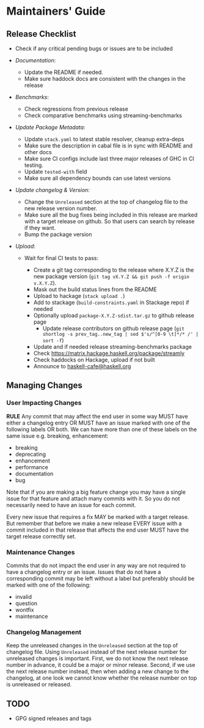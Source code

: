 # Maintainers' Guide

## Release Checklist

* Check if any critical pending bugs or issues are to be included
* _Documentation_:

    * Update the README if needed.
    * Make sure haddock docs are consistent with the changes in the release

* _Benchmarks_:

    * Check regressions from previous release
    * Check comparative benchmarks using streaming-benchmarks

* _Update Package Metadata:_

    * Update `stack.yaml` to latest stable resolver, cleanup extra-deps
    * Make sure the description in cabal file is in sync with README and other docs
    * Make sure CI configs include last three major releases of GHC in CI testing.
    * Update `tested-with` field
    * Make sure all dependency bounds can use latest versions

* _Update changelog & Version_:

    * Change the `Unreleased` section at the top of changelog file to the new
      release version number.
    * Make sure all the bug fixes being included in this release are marked
      with a target release on github. So that users can search by release if
      they want.
    * Bump the package version

* _Upload_:

    * Wait for final CI tests to pass:

        * Create a git tag corresponding to the release where X.Y.Z is the new
          package version (`git tag vX.Y.Z && git push -f origin v.X.Y.Z`).
        * Mask out the build status lines from the README
        * Upload to hackage (`stack upload .`)
        * Add to stackage (`build-constraints.yaml` in Stackage repo) if needed
        * Optionally upload `package-X.Y.Z-sdist.tar.gz` to github release page
            * Update release contributors on github release page
              (`git shortlog -s prev_tag..new_tag | sed $'s/^[0-9 \t]*/* /' | sort -f`)
        * Update and if needed release streaming-benchmarks package
        * Check https://matrix.hackage.haskell.org/package/streamly
        * Check haddocks on Hackage, upload if not built
        * Announce to haskell-cafe@haskell.org

## Managing Changes

### User Impacting Changes

__RULE__ Any commit that may affect the end user in some way MUST have either a
changelog entry OR MUST have an issue marked with one of the following labels
OR both.  We can have more than one of these labels on the same issue e.g.
breaking, enhancement:

* breaking
* deprecating
* enhancement
* performance
* documentation
* bug

Note that if you are making a big feature change you may have a single issue
for that feature and attach many commits with it. So you do not necessarily
need to have an issue for each commit.

Every new issue that requires a fix MAY be marked with a target release. But
remember that before we make a new release EVERY issue with a commit included
in that release that affects the end user MUST have the target release
correctly set.

### Maintenance Changes

Commits that do not impact the end user in any way are not required to have a
changelog entry or an issue.  Issues that do not have a corresponding commit
may be left without a label but preferably should be marked with one of the
following:

* invalid
* question
* wontfix
* maintenance

### Changelog Management

Keep the unreleased changes in the `Unreleased` section at the top of changelog
file.  Using `Unreleased` instead of the next release number for unreleased
changes is important. First, we do not know the next release number in advance,
it could be a major or minor release.  Second, if we use the next release
number instead, then when adding a new change to the changelog, at one look we
cannot know whether the release number on top is unreleased or released.

## TODO

* GPG signed releases and tags
